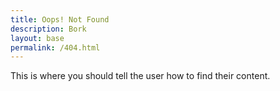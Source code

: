```yaml
---
title: Oops! Not Found
description: Bork
layout: base
permalink: /404.html
---
```


This is where you should tell the user how to find their content.